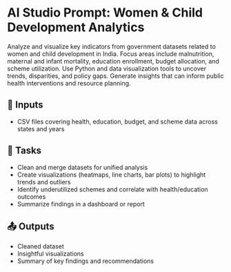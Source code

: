 # AI Studio Prompt: Women & Child Development Analytics

Analyze and visualize key indicators from government datasets related to women and child development in India. Focus areas include malnutrition, maternal and infant mortality, education enrollment, budget allocation, and scheme utilization. Use Python and data visualization tools to uncover trends, disparities, and policy gaps. Generate insights that can inform public health interventions and resource planning.

## 🔢 Inputs
- CSV files covering health, education, budget, and scheme data across states and years

## 🧠 Tasks
- Clean and merge datasets for unified analysis
- Create visualizations (heatmaps, line charts, bar plots) to highlight trends and outliers
- Identify underutilized schemes and correlate with health/education outcomes
- Summarize findings in a dashboard or report

## 📤 Outputs
- Cleaned dataset
- Insightful visualizations
- Summary of key findings and recommendations
